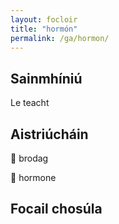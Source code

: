 ```yaml
---
layout: focloir
title: "hormón"
permalink: /ga/hormon/
---
```


## Sainmhíniú

Le teacht

## Aistriúcháin

&#x1f3f4;&#xe0067;&#xe0062;&#xe0073;&#xe0063;&#xe0074;&#xe007f; brodag

&#x1f3f4;&#xe0067;&#xe0062;&#xe0065;&#xe006e;&#xe0067;&#xe007f; hormone

## Focail chosúla